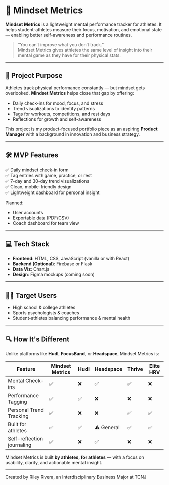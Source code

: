 # 🧠 Mindset Metrics

**Mindset Metrics** is a lightweight mental performance tracker for athletes. It helps student-athletes measure their focus, motivation, and emotional state — enabling better self-awareness and performance routines.

> “You can’t improve what you don’t track.”  
> Mindset Metrics gives athletes the same level of insight into their mental game as they have for their physical stats.

---

## 🚀 Project Purpose

Athletes track physical performance constantly — but mindset gets overlooked. **Mindset Metrics** helps close that gap by offering:

- Daily check-ins for mood, focus, and stress
- Trend visualizations to identify patterns
- Tags for workouts, competitions, and rest days
- Reflections for growth and self-awareness

This project is my product-focused portfolio piece as an aspiring **Product Manager** with a background in innovation and business strategy.

---

## 🛠 MVP Features

✅ Daily mindset check-in form  
✅ Tag entries with game, practice, or rest  
✅ 7-day and 30-day trend visualizations  
✅ Clean, mobile-friendly design  
✅ Lightweight dashboard for personal insight  

Planned:
- User accounts
- Exportable data (PDF/CSV)
- Coach dashboard for team view

---

## 💻 Tech Stack

- **Frontend**: HTML, CSS, JavaScript (vanilla or with React)
- **Backend (Optional)**: Firebase or Flask
- **Data Viz**: Chart.js
- **Design**: Figma mockups (coming soon)

---

## 🏃‍♂️ Target Users

- High school & college athletes  
- Sports psychologists & coaches  
- Student-athletes balancing performance & mental health  

---

## 🔍 How It's Different

Unlike platforms like **Hudl**, **FocusBand**, or **Headspace**, Mindset Metrics is:

| Feature                     | Mindset Metrics | Hudl | Headspace | Thrive | Elite HRV |
|----------------------------|----------------|------|-----------|--------|-----------|
| Mental Check-ins           | ✅              | ❌   | ✅         | ✅      | ❌         |
| Performance Tagging        | ✅              | ✅   | ❌         | ❌      | ❌         |
| Personal Trend Tracking    | ✅              | ❌   | ❌         | ✅      | ✅         |
| Built for athletes         | ✅              | ✅   | ⚠️ General | ✅      | ✅         |
| Self-reflection journaling | ✅              | ❌   | ✅         | ❌      | ❌         |

Mindset Metrics is built **by athletes, for athletes** — with a focus on usability, clarity, and actionable mental insight.

---

Created by Riley Rivera, an Interdisciplinary Business Major at TCNJ


